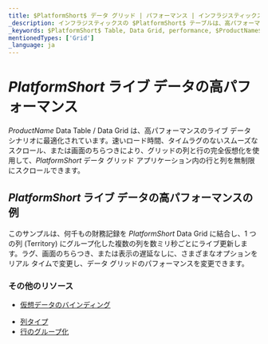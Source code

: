 ```yaml
---
title: $PlatformShort$ データ グリッド | パフォーマンス | インフラジスティックス
_description: インフラジスティックスの $PlatformShort$ テーブルは、高パフォーマンスのデータ シナリオに使用されています。完全仮想化を使用して、無限の数の行と列を無制限にスクロールできます。$ProductName$ テーブル チュートリアルを是非お試しください!
_keywords: $PlatformShort$ Table, Data Grid, performance, $ProductName$, Infragistics, data binding, $PlatformShort$ テーブル, データ グリッド, パフォーマンス, データ バインディング, インフラジスティックス
mentionedTypes: ['Grid']
_language: ja
---
```


# $PlatformShort$ ライブ データの高パフォーマンス

$ProductName$ Data Table / Data Grid は、高パフォーマンスのライブ データ シナリオに最適化されています。速いロード時間、タイムラグのないスムーズなスクロール、または画面のちらつきにより、グリッドの列と行の完全仮想化を使用して、$PlatformShort$ データ グリッド アプリケーション内の行と列を無制限にスクロールできます。

## $PlatformShort$ ライブ データの高パフォーマンスの例

このサンプルは、何千もの財務記録を $PlatformShort$ Data Grid に結合し、1 つの列 (Territory) にグループ化した複数の列を数ミリ秒ごとにライブ更新します。ラグ、画面のちらつき、または表示の遅延なしに、さまざまなオプションをリアル タイムで変更し、データ グリッドのパフォーマンスを変更できます。


<code-view style="height: 600px" 
           data-demos-base-url="{environment:demosBaseUrl}" 
           iframe-src="{environment:demosBaseUrl}/grids/data-grid-performance" alt="$PlatformShort$ ライブ データの高パフォーマンスの例">
</code-view>
<sample-button src="grids/data-grid/performance"></sample-button>

<div class="divider--half"></div>


### その他のリソース

<!-- Angular, React, WebComponents -->
- [仮想データのバインディング](data-grid-remote-data.md)
<!-- end: Angular, React, WebComponents -->
- [列タイプ ](data-grid-column-types.md)
- [行のグループ化](data-grid-row-grouping.md)
